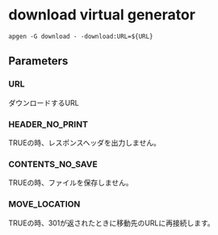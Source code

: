 # download virtual generator

```shell
apgen -G download - -download:URL=${URL}
```

## Parameters

### URL

ダウンロードするURL

### HEADER_NO_PRINT

TRUEの時、レスポンスヘッダを出力しません。

### CONTENTS_NO_SAVE

TRUEの時、ファイルを保存しません。

### MOVE_LOCATION

TRUEの時、301が返されたときに移動先のURLに再接続します。

